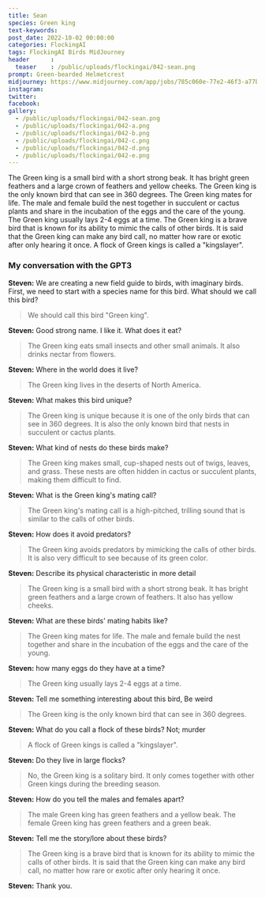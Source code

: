 ```yaml
---
title: Sean
species: Green king
text-keywords: 
post_date: 2022-10-02 00:00:00
categories: FlockingAI
tags: FlockingAI Birds MidJourney 
header      :
  teaser    : /public/uploads/flockingai/042-sean.png
prompt: Green-bearded Helmetcrest
midjourney: https://www.midjourney.com/app/jobs/785c060e-77e2-46f3-a77b-d331a1d34d77
instagram: 
twitter: 
facebook: 
gallery: 
  - /public/uploads/flockingai/042-sean.png
  - /public/uploads/flockingai/042-a.png
  - /public/uploads/flockingai/042-b.png
  - /public/uploads/flockingai/042-c.png
  - /public/uploads/flockingai/042-d.png
  - /public/uploads/flockingai/042-e.png
---
```



The Green king is a small bird with a short strong beak. It has bright green feathers and a large crown of feathers and yellow cheeks. The Green king is the only known bird that can see in 360 degrees. The Green king mates for life. The male and female build the nest together in succulent or cactus plants and share in the incubation of the eggs and the care of the young. The Green king usually lays 2-4 eggs at a time. The Green king is a brave bird that is known for its ability to mimic the calls of other birds. It is said that the Green king can make any bird call, no matter how rare or exotic after only hearing it once. A flock of Green kings is called a "kingslayer".

### My conversation with the GPT3

**Steven:** We are creating a new field guide to birds, with imaginary birds. First, we need to start with a species name for this bird. What should we call this bird?

> We should call this bird "Green king".

**Steven:** Good strong name. I like it. What does it eat?

> The Green king eats small insects and other small animals. It also drinks nectar from flowers.

**Steven:** Where in the world does it live?

> The Green king lives in the deserts of North America.

**Steven:** What makes this bird unique?

> The Green king is unique because it is one of the only birds that can see in 360 degrees. It is also the only known bird that nests in succulent or cactus plants.

**Steven:** What kind of nests do these birds make?

> The Green king makes small, cup-shaped nests out of twigs, leaves, and grass. These nests are often hidden in cactus or succulent plants, making them difficult to find.

**Steven:** What is the Green king's mating call?

> The Green king's mating call is a high-pitched, trilling sound that is similar to the calls of other birds.

**Steven:** How does it avoid predators?

> The Green king avoids predators by mimicking the calls of other birds. It is also very difficult to see because of its green color.

**Steven:** Describe its physical characteristic in more detail

> The Green king is a small bird with a short strong beak. It has bright green feathers and a large crown of feathers. It also has yellow cheeks.

**Steven:** What are these birds' mating habits like?

> The Green king mates for life. The male and female build the nest together and share in the incubation of the eggs and the care of the young.

**Steven:** how many eggs do they have at a time?

> The Green king usually lays 2-4 eggs at a time.

**Steven:** Tell me something interesting about this bird, Be weird

> The Green king is the only known bird that can see in 360 degrees.

**Steven:** What do you call a flock of these birds? Not; murder

> A flock of Green kings is called a "kingslayer".

**Steven:** Do they live in large flocks?

> No, the Green king is a solitary bird. It only comes together with other Green kings during the breeding season.

**Steven:** How do you tell the males and females apart?

> The male Green king has green feathers and a yellow beak. The female Green king has green feathers and a green beak.

**Steven:** Tell me the story/lore about these birds?

> The Green king is a brave bird that is known for its ability to mimic the calls of other birds. It is said that the Green king can make any bird call, no matter how rare or exotic after only hearing it once.

**Steven:** Thank you.
